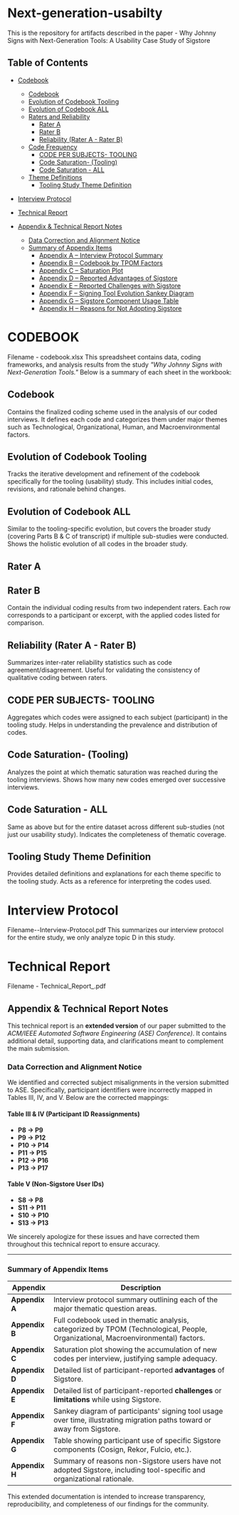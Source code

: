 # Next-generation-usabilty
This is the repository for artifacts described in the paper - Why Johnny Signs with Next-Generation Tools: A Usability Case Study of Sigstore
## Table of Contents

- [Codebook](#codebook)
  - [Codebook](#codebook)
  - [Evolution of Codebook Tooling](#evolution-of-codebook-tooling)
  - [Evolution of Codebook ALL](#evolution-of-codebook-all)
  - [Raters and Reliability]()
    - [Rater A](#rater-a)
    - [Rater B](#rater-b)
    - [Reliability (Rater A - Rater B)](#reliability-rater-a---rater-b)
  - [Code Frequency]()
    - [CODE PER SUBJECTS- TOOLING](#code-per-subjects--tooling)
    - [Code Saturation- (Tooling)](#code-saturation--tooling)
    - [Code Saturation - ALL](#code-saturation---all)
  - [Theme Definitions]()
    - [Tooling Study Theme Definition](#tooling-study-theme-definition)
      
- [Interview Protocol](#interview-protocol)
  
- [Technical Report](#technical-report)
- [Appendix & Technical Report Notes](#appendix--technical-report-notes)
  - [Data Correction and Alignment Notice](#data-correction-and-alignment-notice)
  - [Summary of Appendix Items](#summary-of-appendix-items)
    - [Appendix A – Interview Protocol Summary]()
    - [Appendix B – Codebook by TPOM Factors]()
    - [Appendix C – Saturation Plot]()
    - [Appendix D – Reported Advantages of Sigstore]()
    - [Appendix E – Reported Challenges with Sigstore]()
    - [Appendix F – Signing Tool Evolution Sankey Diagram]()
    - [Appendix G – Sigstore Component Usage Table]()
    - [Appendix H – Reasons for Not Adopting Sigstore]()


# CODEBOOK
Filename - codebook.xlsx
This spreadsheet contains data, coding frameworks, and analysis results from the study *"Why Johnny Signs with Next-Generation Tools."* Below is a summary of each sheet in the workbook:

## Codebook
Contains the finalized coding scheme used in the analysis of our coded interviews. It defines each code and categorizes them under major themes such as Technological, Organizational, Human, and Macroenvironmental factors.

## Evolution of Codebook Tooling
Tracks the iterative development and refinement of the codebook specifically for the tooling (usability) study. This includes initial codes, revisions, and rationale behind changes.

## Evolution of Codebook ALL
Similar to the tooling-specific evolution, but covers the broader study (covering Parts B & C of transcript) if multiple sub-studies were conducted. Shows the holistic evolution of all codes in the broader study.

## Rater A  
## Rater B
Contain the individual coding results from two independent raters. Each row corresponds to a participant or excerpt, with the applied codes listed for comparison.

## Reliability (Rater A - Rater B)
Summarizes inter-rater reliability statistics such as code agreement/disagreement. Useful for validating the consistency of qualitative coding between raters.

## CODE PER SUBJECTS- TOOLING
Aggregates which codes were assigned to each subject (participant) in the tooling study. Helps in understanding the prevalence and distribution of codes.

## Code Saturation- (Tooling)
Analyzes the point at which thematic saturation was reached during the tooling interviews. Shows how many new codes emerged over successive interviews.

## Code Saturation - ALL
Same as above but for the entire dataset across different sub-studies (not just our usability study). Indicates the completeness of thematic coverage.

## Tooling Study Theme Definition
Provides detailed definitions and explanations for each theme specific to the tooling study. Acts as a reference for interpreting the codes used.

# Interview Protocol
Filename--Interview-Protocol.pdf
This summarizes our interview protocol for the entire study, we only analyze topic D in this study. 


# Technical Report
Filename - Technical_Report_.pdf
## Appendix & Technical Report Notes

This technical report is an **extended version** of our paper submitted to the *ACM/IEEE Automated Software Engineering (ASE) Conference)*. It contains additional detail, supporting data, and clarifications meant to complement the main submission.

### Data Correction and Alignment Notice

We identified and corrected subject misalignments in the version submitted to ASE. Specifically, participant identifiers were incorrectly mapped in Tables III, IV, and V. Below are the corrected mappings:

#### Table III & IV (Participant ID Reassignments)
- **P8 → P9**  
- **P9 → P12**  
- **P10 → P14**  
- **P11 → P15**  
- **P12 → P16**  
- **P13 → P17**

#### Table V (Non-Sigstore User IDs)
- **S8 → P8**  
- **S11 → P11**  
- **S10 → P10**  
- **S13 → P13**

We sincerely apologize for these issues and have corrected them throughout this technical report to ensure accuracy.

---

### Summary of Appendix Items

| Appendix | Description |
|----------|-------------|
| **Appendix A** | Interview protocol summary outlining each of the major thematic question areas. |
| **Appendix B** | Full codebook used in thematic analysis, categorized by TPOM (Technological, People, Organizational, Macroenvironmental) factors. |
| **Appendix C** | Saturation plot showing the accumulation of new codes per interview, justifying sample adequacy. |
| **Appendix D** | Detailed list of participant-reported **advantages** of Sigstore. |
| **Appendix E** | Detailed list of participant-reported **challenges** or **limitations** while using Sigstore. |
| **Appendix F** | Sankey diagram of participants' signing tool usage over time, illustrating migration paths toward or away from Sigstore. |
| **Appendix G** | Table showing participant use of specific Sigstore components (Cosign, Rekor, Fulcio, etc.). |
| **Appendix H** | Summary of reasons non-Sigstore users have not adopted Sigstore, including tool-specific and organizational rationale. |

This extended documentation is intended to increase transparency, reproducibility, and completeness of our findings for the community.
